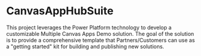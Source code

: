 # CanvasAppHubSuite
This project leverages the Power Platform technology to develop a customizable Multiple Canvas Apps Demo solution. The goal of the solution is to provide a comprehensive template that Partners/Customers can use as a "getting started" kit for building and publishing new solutions.

